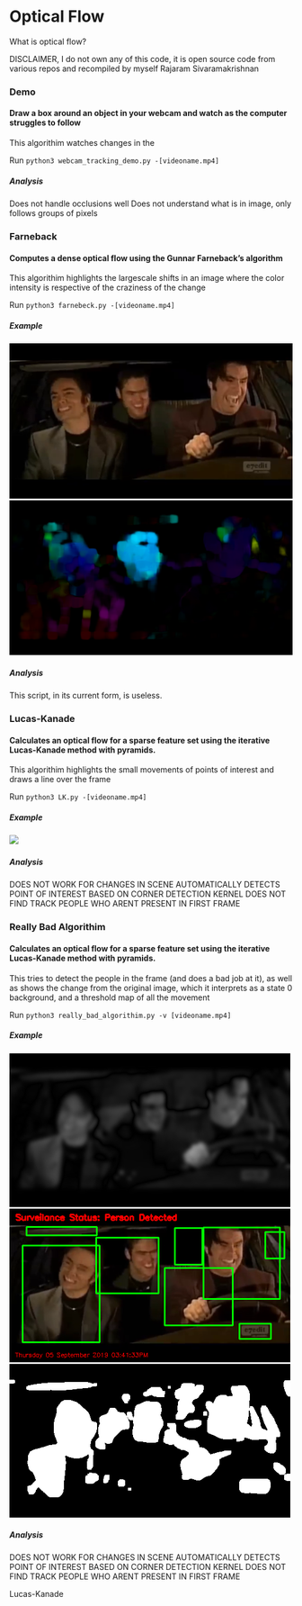 # Optical Flow
What is optical flow?


DISCLAIMER, I do not own any of this code, it is open source code from various repos and recompiled by myself Rajaram Sivaramakrishnan

### Demo
#### Draw a box around an object in your webcam and watch as the computer struggles to follow

This algorithim watches changes in the 

Run ```python3 webcam_tracking_demo.py -[videoname.mp4]```

##### Analysis
Does not handle occlusions well
Does not understand what is in image, only follows groups of pixels


### Farneback
#### Computes a dense optical flow using the Gunnar Farneback’s algorithm

This algorithim highlights the largescale shifts in an image where the color intensity is respective of the craziness of the change

Run ```python3 farnebeck.py -[videoname.mp4]```

##### Example

![](img/farnebeck_orig.png)![](img/farnebeck_post.png)

##### Analysis
This script, in its current form, is useless.


### Lucas-Kanade
#### Calculates an optical flow for a sparse feature set using the iterative Lucas-Kanade method with pyramids.

This algorithim highlights the small movements of points of interest and draws a line over the frame

Run ```python3 LK.py -[videoname.mp4]```

##### Example

![](https://en.wikipedia.org/wiki/Star_trail#/media/File:All_In_A_Spin_Star_trail.jpg)

##### Analysis
DOES NOT WORK FOR CHANGES IN SCENE
AUTOMATICALLY DETECTS POINT OF INTEREST BASED ON CORNER DETECTION KERNEL
DOES NOT FIND TRACK PEOPLE WHO ARENT PRESENT IN FIRST FRAME

### Really Bad Algorithim
#### Calculates an optical flow for a sparse feature set using the iterative Lucas-Kanade method with pyramids.

This tries to detect the people in the frame (and does a bad job at it), as well as shows the change from the original image, which it interprets as a state 0 background, and a threshold map of all the movement

Run ```python3 really_bad_algorithim.py -v [videoname.mp4]```

##### Example

![](img/delta.png) ![](img/feed.png) ![](img/thresh.png)

##### Analysis
DOES NOT WORK FOR CHANGES IN SCENE
AUTOMATICALLY DETECTS POINT OF INTEREST BASED ON CORNER DETECTION KERNEL
DOES NOT FIND TRACK PEOPLE WHO ARENT PRESENT IN FIRST FRAME

Lucas-Kanade


